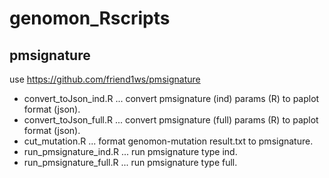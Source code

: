 # genomon_Rscripts

## pmsignature

 use https://github.com/friend1ws/pmsignature
 
 - convert_toJson_ind.R ... convert pmsignature (ind) params (R) to paplot format (json).
 - convert_toJson_full.R ... convert pmsignature (full) params (R) to paplot format (json).
 - cut_mutation.R ... format genomon-mutation result.txt to pmsignature.
 - run_pmsignature_ind.R ... run pmsignature type ind.
 - run_pmsignature_full.R ... run pmsignature type full.



